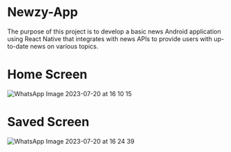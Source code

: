# Newzy-App
The purpose of this project is to develop a basic news Android application using React Native that integrates with news APIs to provide users with up-to-date news on various topics.

# Home Screen

![WhatsApp Image 2023-07-20 at 16 10 15](https://github.com/keshavgaur18/Newzy-App/assets/67282657/3ec3445e-4551-4754-86af-ebc0f3a515b3)



# Saved Screen

![WhatsApp Image 2023-07-20 at 16 24 39](https://github.com/keshavgaur18/Newzy-App/assets/67282657/2a0e96e4-4cee-4a40-8c58-b4244ef908c5)

